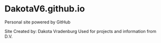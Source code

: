 # DakotaV6.github.io
Personal site powered by GitHub

Site Created by: Dakota Vradenburg
Used for projects and information from D.V.